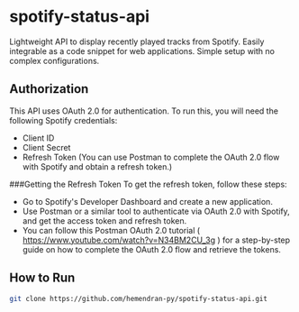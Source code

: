 # spotify-status-api
Lightweight API to display recently played tracks from Spotify. Easily integrable as a code snippet for web applications. Simple setup with no complex configurations.

## Authorization
This API uses OAuth 2.0 for authentication. To run this, you will need the following Spotify credentials:

- Client ID
- Client Secret
- Refresh Token (You can use Postman to complete the OAuth 2.0 flow with Spotify and obtain a refresh token.)

###Getting the Refresh Token
To get the refresh token, follow these steps:
- Go to Spotify's Developer Dashboard and create a new application.
- Use Postman or a similar tool to authenticate via OAuth 2.0 with Spotify, and get the access token and refresh token.
- You can follow this Postman OAuth 2.0 tutorial ( https://www.youtube.com/watch?v=N34BM2CU_3g ) for a step-by-step guide on how to complete the OAuth 2.0 flow and retrieve the tokens.

## How to Run
```bash
git clone https://github.com/hemendran-py/spotify-status-api.git
```



